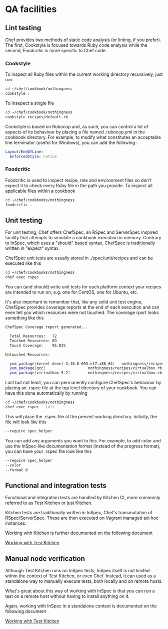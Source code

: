 # QA facilities

## Lint testing

Chef provides two methods of static code analysis (or linting, if you prefer). The first, Cookstyle is focused towards Ruby code analysis while the second, Foodcritic is more specific to Chef code.

### Cookstyle

To inspect all Ruby files within the current working directory recursively, just run

```bash
cd ~/chef/cookbook/nothingness
cookstyle .
```

To insepect a single file

```bash
cd ~/chef/cookbook/nothingness
cookstyle recipes/default.rb
```

Cookstyle is based on Rubocop and, as such, you can control a lot of aspects of its behaviour by placing a file named .rubocop.yml in the cookbook directory. For example, to modify what constitutes an acceptable line terminator (useful for Windows), you can add the following :

```yml
Layout/EndOfLine:
  EnforcedStyle: native
```

### Foodcritic

Foodcritic is used to inspect recipe, role and environment files so don't expect it to check every Ruby file in the path you provide. To inspect all applicable files within a cookbook

```bash
cd ~/chef/cookbooks/nothingness
foodcritic .
```

## Unit testing

For unit testing, Chef offers ChefSpec, an RSpec and ServerSpec inspired facility that attempts to simulate a cookbook execution in memory. Contrary to InSpec, which uses a "should" based syntax, ChefSpec is traditionally written in "expect" syntax.

ChefSpec unit tests are usually stored in ./spec/unit/recipes and can be executed like this

```bash
cd ~/chef/cookbooks/nothingness
chef exec rspec
```

You can (and should) write unit tests for each platform context your recipes are intended to run on, e.g. one for CentOS, one for Ubuntu, etc.

It's also important to remember that, like any solid unit test engine, ChefSpec provides coverage reports at the end of each execution and can even tell you which resources were not touched. The coverage rport looks something like this

```bash
ChefSpec Coverage report generated...

  Total Resources:   72
  Touched Resources: 69
  Touch Coverage:    95.83%

Untouched Resources:

  yum_package[kernel-devel-3.10.0-693.el7.x86_64]   nothingness/recipes/virtualbox:11
  yum_package[gcc]                   nothingness/recipes/virtualbox.rb:11
  yum_package[virtualbox-5.2]        nothingness/recipes/virtualbox.rb:11
```

Last but not least, you can permanently configure ChefSpec's behaviour by placing an .rspec file at the top level directory of your cookbook. You can have this done automatically by running

```bash
cd ~/chef/cookbooks/nothingness
chef exec rspec --init
```

This will place the .rspec file at the present working directory. Initially, the file will look like this

```bash
--require spec_helper
```

You can add any arguments you want to this. For example, to add color and use the InSpec-like documentation format (instead of the progress format), you can have your .rspec file look like this

```bash
--require spec_helper
--color
--format d
```

## Functional and integration tests

Functional and integration tests are handled by Kitchen CI, more commonly referred to as Test Kitchen or just Kitchen.

Kitchen tests are traditionally written in InSpec, Chef's transmutation of RSpec/ServerSpec. These are then executed on Vagrant managed ad-hoc instances.

Working with Kitchen is further documented on the following document

[Working with Test Kitchen](/doc/working-with-test-kitchen.md)

## Manual node verification

Although Test Kitchen runs on InSpec tests, InSpec itself is not limited within the context of Test Kitchen, or even Chef. Instead, it can used as a standalone way to manually execute tests, both locally and on remote hosts.

What's great about this way of working with InSpec is that you can run a test on a remote host without having to install anything on it.

Again, working with InSpec in a standalone context is documented on the following document

[Working with Test Kitchen](/doc/working-with-test-kitchen.md)
